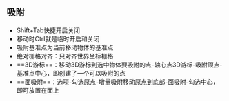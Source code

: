 ## 吸附
* Shift+Tab快捷开启关闭
* 移动时Ctrl就是临时开启和关闭
* 吸附基准点为当前移动物体的基准点
* 绝对栅格对齐：只对齐世界坐标栅格
* ==3D游标==：移动3D游标到选中物体要吸附的点-轴心点3D游标-吸附顶点-基准点中心，即创建了一个可以吸附的点
* ==面吸附==：选项-勾选原点-增量吸附移动原点到底部-面吸附-勾选中心，即可放置在面上